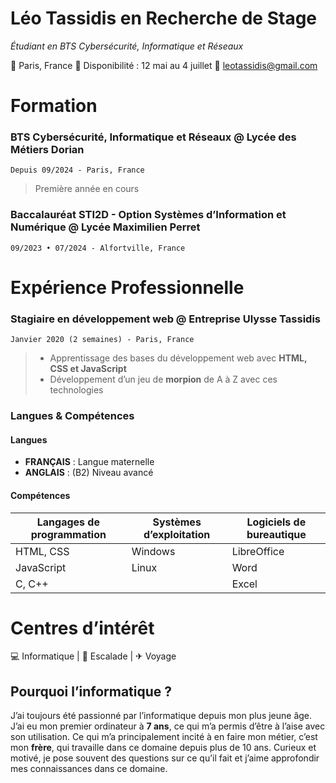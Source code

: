 # Léo Tassidis en Recherche de Stage

*Étudiant en BTS Cybersécurité, Informatique et Réseaux*

📍 Paris, France
📅 Disponibilité : 12 mai au 4 juillet
📧 [leotassidis@gmail.com](mailto:leotassidis@gmail.com)

# Formation

### BTS Cybersécurité, Informatique et Réseaux @ Lycée des Métiers Dorian
`Depuis 09/2024 - Paris, France`
> Première année en cours

### Baccalauréat STI2D - Option Systèmes d’Information et Numérique @ Lycée Maximilien Perret
`09/2023 • 07/2024 - Alfortville, France`

# Expérience Professionnelle

### Stagiaire en développement web @ Entreprise Ulysse Tassidis
`Janvier 2020 (2 semaines) - Paris, France`
> - Apprentissage des bases du développement web avec **HTML, CSS et JavaScript**
> - Développement d’un jeu de **morpion** de A à Z avec ces technologies

### Langues & Compétences  

#### Langues  

- **FRANÇAIS** : Langue maternelle  
- **ANGLAIS** : (B2) Niveau avancé  

#### Compétences  

| Langages de programmation | Systèmes d’exploitation  | Logiciels de bureautique |
| ------------------------- | ------------------------ | ------------------------ |
| HTML, CSS                 | Windows                  | LibreOffice |
| JavaScript                | Linux                    | Word |
| C, C++                    |                          | Excel |

# Centres d’intérêt

💻 Informatique | 🧗 Escalade | ✈ Voyage

## Pourquoi l’informatique ?

J’ai toujours été passionné par l’informatique depuis mon plus jeune âge. J’ai eu mon premier ordinateur à **7 ans**, ce qui m’a permis d’être à l’aise avec son utilisation. Ce qui m’a principalement incité à en faire mon métier, c’est mon **frère**, qui travaille dans ce domaine depuis plus de 10 ans. Curieux et motivé, je pose souvent des questions sur ce qu’il fait et j’aime approfondir mes connaissances dans ce domaine.  
